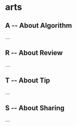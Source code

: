 # arts 

## A --  About Algorithm

....

## R -- About Review

....

## T -- About Tip

....

## S -- About Sharing

....